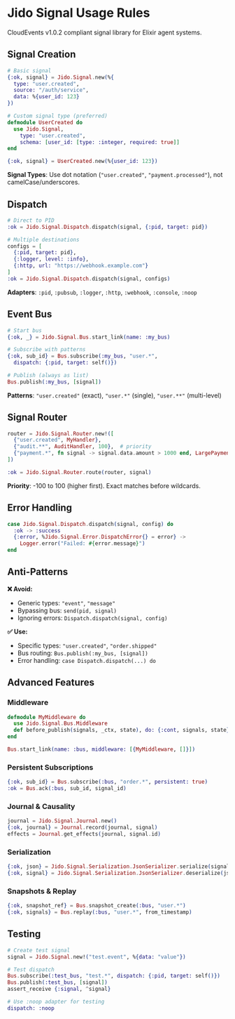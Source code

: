 # Jido Signal Usage Rules

CloudEvents v1.0.2 compliant signal library for Elixir agent systems.

## Signal Creation

```elixir
# Basic signal
{:ok, signal} = Jido.Signal.new(%{
  type: "user.created",
  source: "/auth/service", 
  data: %{user_id: 123}
})

# Custom signal type (preferred)
defmodule UserCreated do
  use Jido.Signal,
    type: "user.created",
    schema: [user_id: [type: :integer, required: true]]
end

{:ok, signal} = UserCreated.new(%{user_id: 123})
```

**Signal Types**: Use dot notation (`"user.created"`, `"payment.processed"`), not camelCase/underscores.

## Dispatch

```elixir
# Direct to PID
:ok = Jido.Signal.Dispatch.dispatch(signal, {:pid, target: pid})

# Multiple destinations
configs = [
  {:pid, target: pid},
  {:logger, level: :info},
  {:http, url: "https://webhook.example.com"}
]
:ok = Jido.Signal.Dispatch.dispatch(signal, configs)
```

**Adapters**: `:pid`, `:pubsub`, `:logger`, `:http`, `:webhook`, `:console`, `:noop`

## Event Bus

```elixir
# Start bus
{:ok, _} = Jido.Signal.Bus.start_link(name: :my_bus)

# Subscribe with patterns
{:ok, sub_id} = Bus.subscribe(:my_bus, "user.*", 
  dispatch: {:pid, target: self()})

# Publish (always as list)
Bus.publish(:my_bus, [signal])
```

**Patterns**: `"user.created"` (exact), `"user.*"` (single), `"user.**"` (multi-level)

## Signal Router

```elixir
router = Jido.Signal.Router.new!([
  {"user.created", MyHandler},
  {"audit.**", AuditHandler, 100},  # priority
  {"payment.*", fn signal -> signal.data.amount > 1000 end, LargePaymentHandler}
])

:ok = Jido.Signal.Router.route(router, signal)
```

**Priority**: -100 to 100 (higher first). Exact matches before wildcards.

## Error Handling

```elixir
case Jido.Signal.Dispatch.dispatch(signal, config) do
  :ok -> :success
  {:error, %Jido.Signal.Error.DispatchError{} = error} ->
    Logger.error("Failed: #{error.message}")
end
```

## Anti-Patterns

**❌ Avoid:**
- Generic types: `"event"`, `"message"`
- Bypassing bus: `send(pid, signal)`
- Ignoring errors: `Dispatch.dispatch(signal, config)`

**✅ Use:**
- Specific types: `"user.created"`, `"order.shipped"`
- Bus routing: `Bus.publish(:my_bus, [signal])`
- Error handling: `case Dispatch.dispatch(...) do`

## Advanced Features

### Middleware
```elixir
defmodule MyMiddleware do
  use Jido.Signal.Bus.Middleware
  def before_publish(signals, _ctx, state), do: {:cont, signals, state}
end

Bus.start_link(name: :bus, middleware: [{MyMiddleware, []}])
```

### Persistent Subscriptions
```elixir
{:ok, sub_id} = Bus.subscribe(:bus, "order.*", persistent: true)
:ok = Bus.ack(:bus, sub_id, signal_id)
```

### Journal & Causality
```elixir
journal = Jido.Signal.Journal.new()
{:ok, journal} = Journal.record(journal, signal)
effects = Journal.get_effects(journal, signal.id)
```

### Serialization
```elixir
{:ok, json} = Jido.Signal.Serialization.JsonSerializer.serialize(signal)
{:ok, signal} = Jido.Signal.Serialization.JsonSerializer.deserialize(json)
```

### Snapshots & Replay
```elixir
{:ok, snapshot_ref} = Bus.snapshot_create(:bus, "user.*")
{:ok, signals} = Bus.replay(:bus, "user.*", from_timestamp)
```

## Testing

```elixir
# Create test signal
signal = Jido.Signal.new!("test.event", %{data: "value"})

# Test dispatch
Bus.subscribe(:test_bus, "test.*", dispatch: {:pid, target: self()})
Bus.publish(:test_bus, [signal])
assert_receive {:signal, ^signal}

# Use :noop adapter for testing
dispatch: :noop
```
